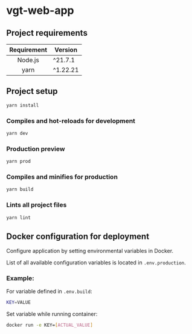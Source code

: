 # vgt-web-app

## Project requirements

| Requirement | Version  |
|:-----------:|----------|
| Node.js     | ^21.7.1  |
| yarn        | ^1.22.21 |

## Project setup
```bash
yarn install
```

### Compiles and hot-reloads for development
```bash
yarn dev
```

### Production preview
```bash
yarn prod
```

### Compiles and minifies for production
```bash
yarn build
```

### Lints all project files
```bash
yarn lint
```

## Docker configuration for deployment

Configure application by setting environmental variables in Docker.

List of all available configuration variables is located in `.env.production`.

### Example:

For variable defined in `.env.build`:

```bash
KEY=VALUE
```

Set variable while running container:

```bash
docker run -e KEY=[ACTUAL_VALUE]
```

